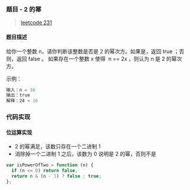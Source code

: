 ### 题目 - 2 的幂

> [leetcode 231](https://leetcode-cn.com/problems/power-of-two/)

#### 题目描述

给你一个整数 n，请你判断该整数是否是 2 的幂次方。如果是，返回 true ；否则，返回 false 。
如果存在一个整数 x 使得  n == 2x ，则认为 n 是 2 的幂次方。

示例：

```js
输入：n = 16
输出：true
解释：24 = 16
```

### 代码实现

#### 位运算实现

- 2 的幂满足，该数只存在一个二进制 1
- 消除掉一个二进制 1 之后，该数为 0 说明是 2 的幂，否则不是

```js
var isPowerOfTwo = function (n) {
  if (n <= 0) return false;
  return n & (n - 1) ? false : true;
};
```
